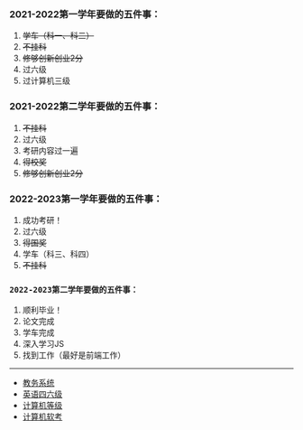 ### 2021-2022第一学年要做的五件事：  
1. ~~学车（科一、科二）~~
2. ~~不挂科~~
3. ~~修够创新创业2分~~
4. 过六级  
5. 过计算机三级

### 2021-2022第二学年要做的五件事：  
1. ~~不挂科~~
2. 过六级  
3. 考研内容过一遍
4. ~~得校奖~~
5. ~~修够创新创业2分~~

### 2022-2023第一学年要做的五件事：
1. 成功考研！
2. 过六级
3. ~~得国奖~~
4. 学车（科三、科四）
5. ~~不挂科~~

### `2022-2023第二学年要做的五件事： `
1. 顺利毕业！
2. 论文完成
3. 学车完成
4. 深入学习JS
5. 找到工作（最好是前端工作）
 
* * *
- [教务系统](http://jwgl.shzu.edu.cn/)
- [英语四六级](https://cet-bm.neea.edu.cn/)
- [计算机等级](http://ncre.neea.edu.cn/)
- [计算机软考](https://www.ruankao.org.cn/)
